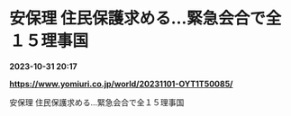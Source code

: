 # 安保理 住民保護求める…緊急会合で全１５理事国

**2023-10-31 20:17**

**https://www.yomiuri.co.jp/world/20231101-OYT1T50085/**

安保理 住民保護求める…緊急会合で全１５理事国